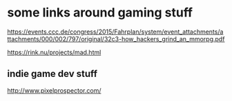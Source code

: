 some links around gaming stuff
==============================

https://events.ccc.de/congress/2015/Fahrplan/system/event_attachments/attachments/000/002/797/original/32c3-how_hackers_grind_an_mmorpg.pdf

https://rink.nu/projects/mad.html


indie game dev stuff
--------------------

http://www.pixelprospector.com/
